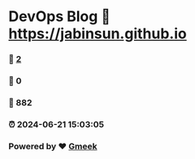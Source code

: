 # DevOps Blog :link: https://jabinsun.github.io 
### :page_facing_up: [2](https://jabinsun.github.io/tag.html) 
### :speech_balloon: 0 
### :hibiscus: 882 
### :alarm_clock: 2024-06-21 15:03:05 
### Powered by :heart: [Gmeek](https://github.com/Meekdai/Gmeek)
